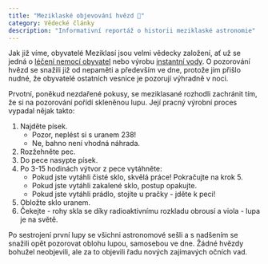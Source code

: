 ```yaml
---
title: "Meziklaské objevování hvězd 🌠"
category: Vědecké články
description: "Informativní reportáž o historii meziklaské astronomie"
---
```


Jak již víme, obyvatelé Meziklasí jsou velmi vědecky založení, ať už se jedná o [léčení nemocí obyvatel](/vedecke-clanky/tradicni-medicina/) nebo výrobu [instantní vody](/vynalezy/instantni-voda/).
O pozorování hvězd se snažili již od nepaměti a především ve dne, protože jim přišlo nudné, že obyvatelé ostatních vesnice je pozorují výhradně v noci.

Prvotní, poněkud nezdařené pokusy, se meziklasané rozhodli zachránit tím, že si na pozorování pořídí skleněnou lupu. Její pracný výrobní proces vypadal nějak takto:
1. Najděte písek.
	- Pozor, neplést si s uranem 238!
	- Ne, bahno není vhodná náhrada.
2. Rozžehněte pec.
3. Do pece nasypte písek.
4. Po 3-15 hodinách výtvor z pece vytáhněte:
	- Pokud jste vytáhli čisté sklo, skvělá práce! Pokračujte na krok 5.
	- Pokud jste vytáhli zakalené sklo, postup opakujte.
	- Pokud jste vytáhli prádlo, stojíte u pračky - jděte k peci!
5. Obložte sklo uranem.
6. Čekejte - rohy skla se díky radioaktivnímu rozkladu obrousí a viola - lupa je na světě.

Po sestrojení první lupy se všichni astronomové sešli a s nadšením se snažili opět pozorovat oblohu lupou, samosebou ve dne.
Žádné hvězdy bohužel neobjevili, ale za to objevili řadu nových zajímavých očních vad.
